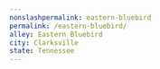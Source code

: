 ```yaml
---
﻿nonslashpermalink: eastern-bluebird
permalink: /eastern-bluebird/
alley: Eastern Bluebird
city: Clarksville
state: Tennessee
---
```

